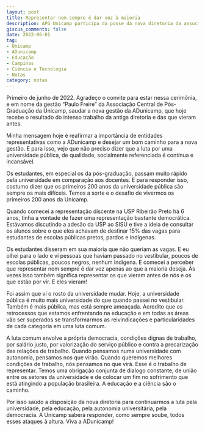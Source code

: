 ```yaml
---
layout: post
title: Representar nem sempre é dar voz à maioria
description: APG Unicamp participa da posse da nova diretoria da associação de docentes de Unicamp
giscus_comments: false
date: 2022-06-01
tag:
- Unicamp
- ADunicamp
- Educação
- Campinas
- Ciência e Tecnologia
- Notas
category: notas
---
```


Primeiro de junho de 2022. Agradeço o convite para estar nessa cerimônia, e em nome da gestão “Paulo Freire” da
Associação Central de Pós-Graduação da Unicamp, saudar a nova gestão da ADunicamp, que
hoje recebe o resultado do intenso trabalho da antiga diretoria e das que vieram antes.

Minha mensagem hoje é <span class="evidence">reafirmar a importância de entidades
representativas como a ADunicamp e desejar um bom caminho para a nova gestão</span>. E
para isso, vejo que não preciso dizer que a luta por uma universidade pública, de
qualidade, socialmente referenciada é contínua e incansável.

Os estudantes, em especial os da pós-graduação, passam muito rápido pela universidade em
comparação aos docentes. E para responder isso, costumo dizer que os primeiros 200 anos da
universidade pública são sempre os mais difíceis. Temos a sorte e o desafio de vivermos os
primeiros 200 anos da Unicamp.

Quando comecei a representação discente na USP Ribeirão Preto há 6 anos, tinha a vontade
de fazer uma representação bastante democrática. Estávamos discutindo a adesão da USP ao
SISU e tive a ideia de consultar os alunos sobre o que eles achavam de destinar 15% das
vagas para estudantes de escolas públicas pretos, pardos e indígenas.

Os estudantes disseram em sua maioria que não queriam as vagas. E eu olhei para o lado e
vi pessoas que haviam passado no vestibular, poucos de escolas públicas, poucos negros,
nenhum indígena. E comecei a perceber que <span class="evidence">representar nem sempre é
dar voz apenas ao que a maioria deseja. Às vezes isso também significa representar os que
vieram antes de nós e os que estão por vir</span>. E eles vieram!

Foi assim que vi o rosto da universidade mudar. Hoje, a universidade pública é muito mais
universidade do que quando passei no vestibular. Também é mais pública, mas está sempre
ameaçada. Acredito que os retrocessos que estamos enfrentando na educação e em todas as
áreas vão ser superados se transformarmos as reivindicações e particularidades de cada
categoria em uma luta comum.

A luta comum envolve a própria democracia, condições dignas de trabalho, por salário
justo, por valorização do serviço público e contra a precarização das relações de
trabalho. Quando pensamos numa universidade com autonomia, pensamos nos que virão. Quando
queremos melhores condições de trabalho, nós pensamos no que virá. Esse é o trabalho de
representar. Temos uma obrigação conjunta de dialogo constante, de união entre os setores
da universidade e de colocar um fim no sofrimento que está atingindo a população
brasileira. <span class="evidence">A educação e a ciência são o caminho</span>.

Por isso saúdo a disposição da nova diretoria para continuarmos a luta pela universidade,
pela educação, pela autonomia universitária, pela democracia. A Unicamp saberá responder,
como sempre soube, todos esses ataques à altura. Viva a ADunicamp!
